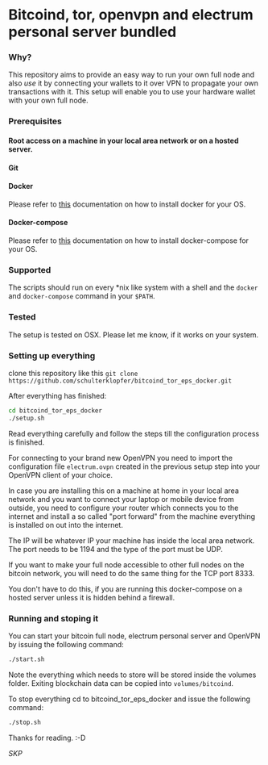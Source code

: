 # Bitcoind, tor, openvpn and electrum personal server bundled


### Why?

This repository aims to provide an easy way to run your own full node and also _*use*_ it
by connecting your wallets to it over VPN to propagate your own transactions with it. 
This setup will enable you to use your hardware wallet with your own full node.

### Prerequisites

#### Root access on a machine in your local area network or on a hosted server.

#### Git

#### Docker

Please refer to [this](https://docs.docker.com/install/) documentation on how to install
docker for your OS.

#### Docker-compose

Please refer to [this](https://docs.docker.com/compose/install/) documentation on how to install
docker-compose for your OS.

### Supported

The scripts should run on every  \*nix like system with a shell and the `docker` and 
`docker-compose` command in your `$PATH`.

### Tested

The setup is tested on OSX. Please let me know, if it works on your system.

### Setting up everything

clone this repository like this `git clone https://github.com/schulterklopfer/bitcoind_tor_eps_docker.git`

After everything has finished:

```bash
cd bitcoind_tor_eps_docker
./setup.sh
``` 

Read everything carefully and follow the steps till the configuration process
is finished.

For connecting to your brand new OpenVPN you need to import the configuration file
`electrum.ovpn` created in the previous setup step into your OpenVPN client of your choice.

In case you are installing this on a machine at home in your local area network
and you want to connect your laptop or mobile device from outside, you need to 
configure your router which connects you to the internet and install a so called
"port forward" from the machine everything is installed on out into the internet.

The IP will be whatever IP your machine has inside the local area network. 
The port needs to be 1194 and the type of the port must be UDP.

If you want to make your full node accessible to other full nodes on the bitcoin
network, you will need to do the same thing for the TCP port 8333.

You don't have to do this, if you are running this docker-compose on a hosted server
unless it is hidden behind a firewall.

### Running and stoping it

You can start your bitcoin full node, 
electrum personal server and OpenVPN by issuing the following command:

```bash
./start.sh
```

Note the everything which needs to store will be stored inside the volumes folder.
Exiting blockchain data can be copied into `volumes/bitcoind`.

To stop everything cd to bitcoind_tor_eps_docker and issue the following command:

```bash
./stop.sh
```


Thanks for reading. :-D

*SKP*
